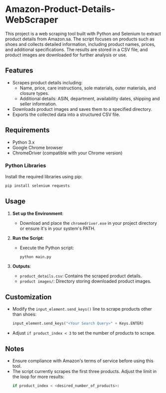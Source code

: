 # Amazon-Product-Details-WebScraper

This project is a web scraping tool built with Python and Selenium to extract product details from Amazon.sa. The script focuses on products such as shoes and collects detailed information, including product names, prices, and additional specifications. The results are stored in a CSV file, and product images are downloaded for further analysis or use.

## Features

- Scrapes product details including:
  - Name, price, care instructions, sole materials, outer materials, and closure types.
  - Additional details: ASIN, department, availability dates, shipping and seller information.
- Downloads product images and saves them to a specified directory.
- Exports the collected data into a structured CSV file.

## Requirements

- Python 3.x
- Google Chrome browser
- ChromeDriver (compatible with your Chrome version)

### Python Libraries

Install the required libraries using pip:

```bash
pip install selenium requests
```

## Usage

1. **Set up the Environment**:
   - Download and place the `chromedriver.exe` in your project directory or ensure it's in your system's PATH.

2. **Run the Script**:
   - Execute the Python script:
     ```bash
     python main.py
     ```

3. **Outputs**:
   - `product_details.csv`: Contains the scraped product details.
   - `product images/`: Directory storing downloaded product images.

## Customization

- Modify the `input_element.send_keys()` line to scrape products other than shoes:
  ```python
  input_element.send_keys("<Your Search Query>" + Keys.ENTER)
  ```
- Adjust `if product_index < 3` to set the number of products to scrape.

## Notes

- Ensure compliance with Amazon's terms of service before using this tool.
- The script currently scrapes the first three products. Adjust the limit in the loop for more results:
  ```python
  if product_index < <desired_number_of_products>:
  ```
